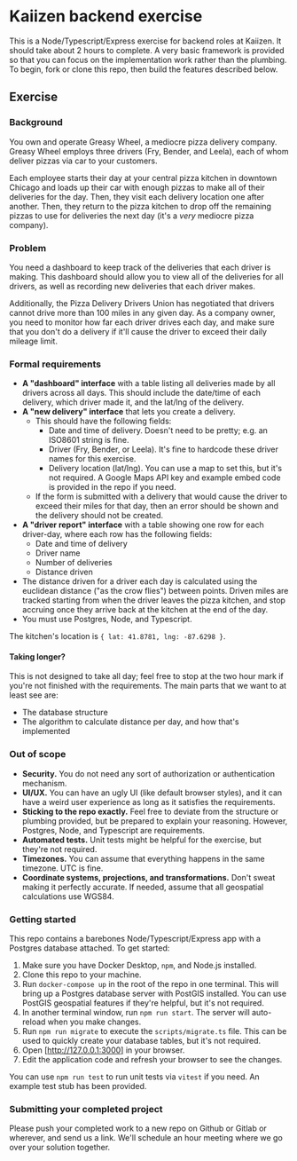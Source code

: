 # Kaiizen backend exercise

This is a Node/Typescript/Express exercise for backend roles at Kaiizen. It should take about 2 hours to complete. A very basic framework is provided so that you can focus on the implementation work rather than the plumbing. To begin, fork or clone this repo, then build the features described below.

## Exercise

### Background

You own and operate Greasy Wheel, a mediocre pizza delivery company. Greasy Wheel employs three drivers (Fry, Bender, and Leela), each of whom deliver pizzas via car to your customers.

Each employee starts their day at your central pizza kitchen in downtown Chicago and loads up their car with enough pizzas to make all of their deliveries for the day. Then, they visit each delivery location one after another. Then, they return to the pizza kitchen to drop off the remaining pizzas to use for deliveries the next day (it's a _very_ mediocre pizza company).

### Problem

You need a dashboard to keep track of the deliveries that each driver is making. This dashboard should allow you to view all of the deliveries for all drivers, as well as recording new deliveries that each driver makes.

Additionally, the Pizza Delivery Drivers Union has negotiated that drivers cannot drive more than 100 miles in any given day. As a company owner, you need to monitor how far each driver drives each day, and make sure that you don't do a delivery if it'll cause the driver to exceed their daily mileage limit.

### Formal requirements

* **A "dashboard" interface** with a table listing all deliveries made by all drivers across all days. This should include the date/time of each delivery, which driver made it, and the lat/lng of the delivery.
* **A "new delivery" interface** that lets you create a delivery.
    * This should have the following fields:
        * Date and time of delivery. Doesn't need to be pretty; e.g. an ISO8601 string is fine.
        * Driver (Fry, Bender, or Leela). It's fine to hardcode these driver names for this exercise.
        * Delivery location (lat/lng). You can use a map to set this, but it's not required. A Google Maps API key and example embed code is provided in the repo if you need.
    * If the form is submitted with a delivery that would cause the driver to exceed their miles for that day, then an error should be shown and the delivery should not be created.
* **A "driver report" interface** with a table showing one row for each driver-day, where each row has the following fields:
    * Date and time of delivery
    * Driver name
    * Number of deliveries
    * Distance driven
* The distance driven for a driver each day is calculated using the euclidean distance ("as the crow flies") between points. Driven miles are tracked starting from when the driver leaves the pizza kitchen, and stop accruing once they arrive back at the kitchen at the end of the day.
* You must use Postgres, Node, and Typescript.

The kitchen's location is `{ lat: 41.8781, lng: -87.6298 }`.

#### Taking longer?

This is not designed to take all day; feel free to stop at the two hour mark if you're not finished with the requirements. The main parts that we want to at least see are:
* The database structure
* The algorithm to calculate distance per day, and how that's implemented

### Out of scope

* **Security.** You do not need any sort of authorization or authentication mechanism.
* **UI/UX.** You can have an ugly UI (like default browser styles), and it can have a weird user experience as long as it satisfies the requirements.
* **Sticking to the repo exactly.** Feel free to deviate from the structure or plumbing provided, but be prepared to explain your reasoning. However, Postgres, Node, and Typescript are requirements.
* **Automated tests.** Unit tests might be helpful for the exercise, but they're not required.
* **Timezones.** You can assume that everything happens in the same timezone. UTC is fine.
* **Coordinate systems, projections, and transformations.** Don't sweat making it perfectly accurate. If needed, assume that all geospatial calculations use WGS84.

### Getting started

This repo contains a barebones Node/Typescript/Express app with a Postgres database attached. To get started:

1. Make sure you have Docker Desktop, `npm`, and Node.js installed.
2. Clone this repo to your machine.
3. Run `docker-compose up` in the root of the repo in one terminal. This will bring up a Postgres database server with PostGIS installed. You can use PostGIS geospatial features if they're helpful, but it's not required.
4. In another terminal window, run `npm run start`. The server will auto-reload when you make changes.
5. Run `npm run migrate` to execute the `scripts/migrate.ts` file. This can be used to quickly create your database tables, but it's not required.
6. Open [http://127.0.0.1:3000] in your browser.
7. Edit the application code and refresh your browser to see the changes.

You can use `npm run test` to run unit tests via `vitest` if you need. An example test stub has been provided.

### Submitting your completed project

Please push your completed work to a new repo on Github or Gitlab or wherever, and send us a link. We'll schedule an hour meeting where we go over your solution together.
